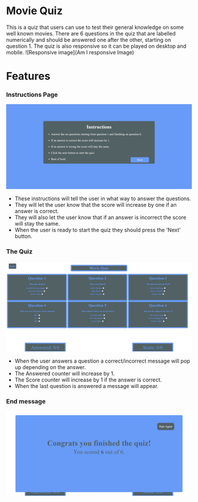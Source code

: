 # Movie Quiz

This is a quiz that users can use to test their general knowledge on some well known movies.
There are 6 questions in the quiz that are labelled numerically and should be answered one after the other, starting on question 1.
The quiz is also responsive so it can be played on desktop and mobile.
![Responsive image](Am I responsive Image)

# Features

### Instructions Page

![Responsive image](Assets/Images/Instructions-Image.jpg)

- These instructions will tell the user in what way to answer the questions.
- They will let the user know that the score will increase by one if an answer is correct.
- They will also let the user know that if an answer is incorrect the score will stay the same.
- When the user is ready to start the quiz they should press the 'Next' button.

### The Quiz

![Responsive image](Assets/Images/Quiz-Image.jpg)

- When the user answers a question a correct/incorrect message will pop up depending on the answer.
- The Answered counter will increase by 1.
- The Score counter will increase by 1 if the answer is correct.
- When the last question is answered a message will appear.

### End message 

![Responsive image](Assets/Images/EndResult-Image.jpg)




